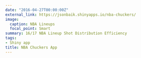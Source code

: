 ```yaml
---
date: "2016-04-27T00:00:00Z"
external_link: https://jsonbaik.shinyapps.io/nba-chuckers/
image:
  caption: NBA Lineups
  focal_point: Smart
summary: 16/17 NBA Lineup Shot Distribution Efficiency
tags:
- Shiny app
title: NBA Chuckers App
---
```

